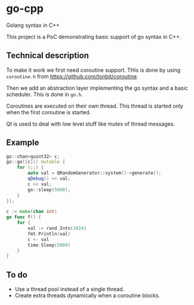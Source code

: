 # go-cpp
Golang syntax in C++

This project is a PoC demonstrating basic support of go syntax in C++.

## Technical description
To make it work we first need coroutine support. THis is done by using `coroutine.h` from https://github.com/tonbit/coroutine.

Then we add an abstraction layer implementing the go syntax and a basic scheduler. This is done in `go.h`.

Coroutines are executed on their own thread. This thread is started only when the first coroutine is started.

Qt is used to deal with low level stuff like mutex of thread messages.

## Example
```c++
go::chan<quint32> c;
go::go([c]() mutable {
    for (;;) {
        auto val = QRandomGenerator::system()->generate();
        qDebug() << val;
        c << val;
        go::sleep(5000);
    }
});
```

```go
c := make(chan int)
go func f() {
    for {
        val := rand.Intn(1024)
        fmt.Println(val)
        c <- val
        time.Sleep(5000)
    }
}

```

## To do
- Use a thread pool instead of a single thread.
- Create extra threads dynamically when a coroutine blocks.
